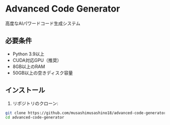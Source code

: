 # Advanced Code Generator

高度なAIパワードコード生成システム

## 必要条件

- Python 3.9以上
- CUDA対応GPU（推奨）
- 8GB以上のRAM
- 50GB以上の空きディスク容量

## インストール

1. リポジトリのクローン:
```bash
git clone https://github.com/musashimusashino18/advanced-code-generator.git
cd advanced-code-generator
